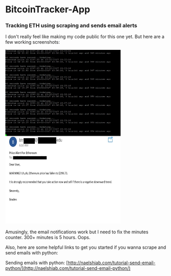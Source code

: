# BitcoinTracker-App
### Tracking ETH using scraping and sends email alerts

I don't really feel like making my code public for this one yet. But here are a few working screenshots:

<img src="https://github.com/hackerbuddy/BitcoinTracker-App/blob/master/scraper.jpg" width="360" height="270">

<img src="https://github.com/hackerbuddy/BitcoinTracker-App/blob/master/email.jpg" width="360" height="270">

Amusingly, the email notifications work but I need to fix the minutes counter. 300+ minutes is 5 hours. Oops.

Also, here are some helpful links to get you started if you wanna scrape and send emails with python:

Sending emails with python: [http://naelshiab.com/tutorial-send-email-python/](http://naelshiab.com/tutorial-send-email-python/)
